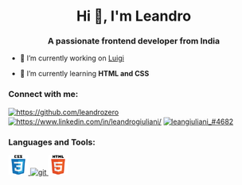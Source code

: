 <h1 align="center">Hi 👋, I'm Leandro</h1>
<h3 align="center">A passionate frontend developer from India</h3>

- 🔭 I’m currently working on [Luigi](leandrozero/luigi)

- 🌱 I’m currently learning **HTML and CSS**

<h3 align="left">Connect with me:</h3>
<p align="left">
<a href="https://github.com/leandrozero" target="blank"><img align="center" src="https://raw.githubusercontent.com/rahuldkjain/github-profile-readme-generator/master/src/images/icons/Social/linked-in-alt.svg" alt="https://github.com/leandrozero" height="30" width="40" /></a>
<a href="https://linkedin.com/in/https://www.linkedin.com/in/leandrogiuliani/" target="blank"><img align="center" src="https://raw.githubusercontent.com/rahuldkjain/github-profile-readme-generator/master/src/images/icons/Social/linked-in-alt.svg" alt="https://www.linkedin.com/in/leandrogiuliani/" height="30" width="40" /></a>
<a href="https://discord.gg/leangiuliani_#4682" target="blank"><img align="center" src="https://raw.githubusercontent.com/rahuldkjain/github-profile-readme-generator/master/src/images/icons/Social/discord.svg" alt="leangiuliani_#4682" height="30" width="40" /></a>
</p>

<h3 align="left">Languages and Tools:</h3>
<p align="left"> <a href="https://www.w3schools.com/css/" target="_blank" rel="noreferrer"> <img src="https://raw.githubusercontent.com/devicons/devicon/master/icons/css3/css3-original-wordmark.svg" alt="css3" width="40" height="40"/> </a> <a href="https://git-scm.com/" target="_blank" rel="noreferrer"> <img src="https://www.vectorlogo.zone/logos/git-scm/git-scm-icon.svg" alt="git" width="40" height="40"/> </a> <a href="https://www.w3.org/html/" target="_blank" rel="noreferrer"> <img src="https://raw.githubusercontent.com/devicons/devicon/master/icons/html5/html5-original-wordmark.svg" alt="html5" width="40" height="40"/> </a> </p>
